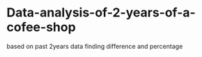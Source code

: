 # Data-analysis-of-2-years-of-a-cofee-shop
based on past  2years data finding difference and percentage
